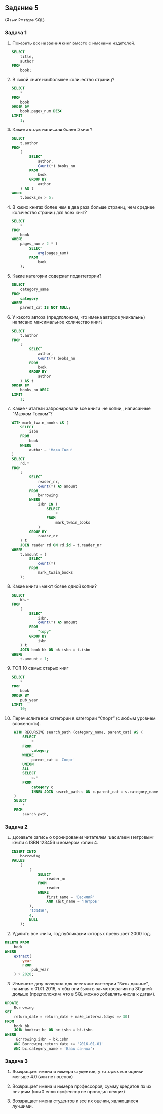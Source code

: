 ## Задание 5

(Язык Postgre SQL)

### Задача 1

1. Показать все названия книг вместе с именами издателей.
```sql
   SELECT
       title,
       author
   FROM
       book;
```

2. В какой книге наибольшее количество страниц?
```sql
   SELECT
       *
   FROM
       book
   ORDER BY
       book.pages_num DESC
   LIMIT
       1;
```

3. Какие авторы написали более 5 книг?
```sql
   SELECT
       t.author
   FROM
       (
           SELECT
               author,
               Count(*) books_no
           FROM
               book
           GROUP BY
               author
       ) AS t
   WHERE
       t.books_no > 5;
```

4. В каких книгах более чем в два раза больше страниц, чем среднее количество страниц для всех книг?
```sql
   SELECT
       *
   FROM
       book
   WHERE
       pages_num > 2 * (
           SELECT
               avg(pages_num)
           FROM
               book
       );
```


5. Какие категории содержат подкатегории?
```sql
   SELECT
       category_name
   FROM
       category
   WHERE
       parent_cat IS NOT NULL;
```

6. У какого автора (предположим, что имена авторов уникальны) написано максимальное количество книг?
```sql
   SELECT
       t.author
   FROM
       (
           SELECT
               author,
               Count(*) books_no
           FROM
               book
           GROUP BY
               author
       ) AS t
   ORDER BY
       books_no DESC
   LIMIT
       1;
```

7. Какие читатели забронировали все книги (не копии), написанные "Марком Твеном"?
```sql
   WITH mark_twain_books AS (
       SELECT
           isbn
       FROM
           book
       WHERE
           author = 'Марк Твен'
   )
   SELECT
       rd.*
   FROM
       (
           SELECT
               reader_nr,
               count(*) AS amount
           FROM
               borrowing
           WHERE
               isbn IN (
                   SELECT
                       *
                   FROM
                       mark_twain_books
               )
           GROUP BY
               reader_nr
       ) t
       JOIN reader rd ON rd.id = t.reader_nr
   WHERE
       t.amount = (
           SELECT
               count(*)
           FROM
               mark_twain_books
       );
```

8. Какие книги имеют более одной копии?
```sql
   SELECT
       bk.*
   FROM
       (
           SELECT
               isbn,
               count(*) AS amount
           FROM
               "copy"
           GROUP BY
               isbn
       ) t
       JOIN book bk ON bk.isbn = t.isbn
   WHERE
       t.amount > 1;
```

9. ТОП 10 самых старых книг
```sql
   SELECT
       *
   FROM
       book
   ORDER BY
       pub_year
   LIMIT
       10;
```

10. Перечислите все категории в категории “Спорт” (с любым уровнем вложености).
```sql
    WITH RECURSIVE search_path (category_name, parent_cat) AS (
        SELECT
            *
        FROM
            category
        WHERE
            parent_cat = 'Спорт'
        UNION
        ALL
        SELECT
            c.*
        FROM
            category c
            INNER JOIN search_path s ON c.parent_cat = s.category_name
    )
    SELECT
        *
    FROM
        search_path;
```

### Задача 2

1. Добавьте запись о бронировании читателем ‘Василеем Петровым’ книги с ISBN 123456 и номером копии 4.
```sql
   INSERT INTO
       borrowing
   VALUES
       (
           (
               SELECT
                   reader_nr
               FROM
                   reader
               WHERE
                   first_name = 'Василий'
                   AND last_name = 'Петров'
           ),
           '123456',
           4,
           NULL
       );
```

2. Удалить все книги, год публикации которых превышает 2000 год.

```sql
DELETE FROM
    book
WHERE
    extract(
        year
        FROM
            pub_year
    ) > 2020;
```

3.  Измените дату возврата для всех книг категории "Базы данных", начиная с 01.01.2016, чтобы они были в заимствовании на 30 дней дольше (предположим, что в SQL можно добавлять числа к датам).
```sql
UPDATE
    Borrowing
SET
    return_date = return_date + make_interval(days => 30)
FROM
    book bk
    JOIN bookcat bc ON bc.isbn = bk.isbn
WHERE
     Borrowing.isbn = bk.isbn
    AND Borrowing.return_date >= '2016-01-01'
    AND bc.category_name = 'Базы данных';
```


### Задача 3

1. Возвращает имена и номера студентов, у которых все оценки меньше 4.0 (или нет оценок)

2. Возвращает имена и номера профессоров, сумму кредитов по их лекциям (или 0 если профессор не проводил лекции)

3. Возвращает имена студентов и все их оценки, являющиеся лучшими.
